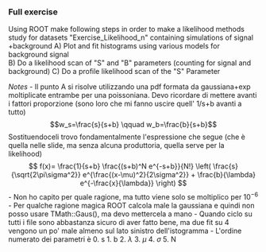 ### Full exercise
Using ROOT make following steps in order to make a likelihood methods study for datasets "Exercise_Likelihood_n" containing simulations of signal +background
    A) Plot and fit histograms using various models for background signal  
    B) Do a likelihood scan of "S" and "B" parameters (counting for signal and background)
    C) Do a profile likelihood scan of the "S" Parameter

*Notes*
    - Il punto A si risolve utilizzando una pdf formata da gaussiana+exp moltiplicate entrambe per una poissoniana. Devo ricordare di mettere avanti i fattori proporzione (sono loro che mi fanno uscire quell' 1/s+b avanti a tutto)
    $$w_s=\frac{s}{s+b} \qquad w_b=\frac{b}{s+b}$$
    Sostituendoceli trovo fondamentalmente l'espressione che segue (che è quella nelle slide, ma senza alcuna produttoria, quella serve per la likelihood)
    $$ f(x)= \frac{1}{s+b} \frac{(s+b)^N e^{-s+b}}{N!} \left( \frac{s}{\sqrt{2\pi\sigma^2}} e^{\frac{(x-\mu)^2}{2\sigma^2}} + \frac{b}{\lambda} e^{-\frac{x}{\lambda}} \right) $$ 
        - Non ho capito per quale ragione, ma tutto viene solo se moltiplico per $10^{-6}$
        - Per qualche ragione magica ROOT calcola male la gaussiana e quindi non posso usare TMath::Gaus(), ma devo mettercela a mano
        - Quando ciclo su tutti i file sono abbastanza sicuro di aver fatto bene, ma due fit su 4 vengono un po' male almeno sul lato sinistro dell'istogramma
        - L'ordine numerato dei parametri è 
        0. s
        1. b
        2. $\lambda$
        3. $\mu$
        4. $\sigma$
        5. N
 